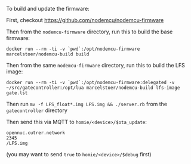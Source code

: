 
To build and update the firmware:

First, checkout https://github.com/nodemcu/nodemcu-firmware

Then from the `nodemcu-firmware` directory, run this to build the base firmware:
```
docker run --rm -ti -v `pwd`:/opt/nodemcu-firmware marcelstoer/nodemcu-build build
```

Then from the same `nodemcu-firmware` directory, run this to build the LFS image:
```
docker run --rm -ti -v `pwd`:/opt/nodemcu-firmware:delegated -v ~/src/gatecontroller:/opt/lua marcelstoer/nodemcu-build lfs-image gate.lst
```

Then run `mv -f LFS_float*.img LFS.img && ./server.rb` from the `gatecontroller` directory


Then send this via MQTT to `homie/<device>/$ota_update`:
```
opennuc.cutrer.network
2345
/LFS.img
```

(you may want to send `true` to `homie/<device>/$debug` first)
